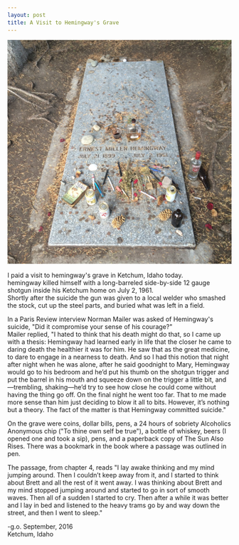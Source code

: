 ```yaml
---
layout: post
title: A Visit to Hemingway's Grave
---
```

![Hemingway](/images/hemingway.jpg)

I paid a visit to hemingway's grave in Ketchum, Idaho today.  
hemingway killed himself with a long-barreled side-by-side 12 gauge shotgun inside his Ketchum home on July 2, 1961.  
Shortly after the suicide the gun was given to a local welder who smashed the stock, cut up the steel parts, and buried what was left in a field.

In a Paris Review interview Norman Mailer was asked of Hemingway's suicide, "Did it compromise your sense of his courage?"  
Mailer replied, "I hated to think that his death might do that, so I came up with a thesis: Hemingway had learned early in life that the closer he came to daring death the healthier it was for him. He saw that as the great medicine, to dare to engage in a nearness to death. And so I had this notion that night after night when he was alone, after he said goodnight to Mary, Hemingway would go to his bedroom and he’d put his thumb on the shotgun trigger and put the barrel in his mouth and squeeze down on the trigger a little bit, and—trembling, shaking—he’d try to see how close he could come without having the thing go off. On the final night he went too far. That to me made more sense than him just deciding to blow it all to bits. However, it’s nothing but a theory. The fact of the matter is that Hemingway committed suicide."

On the grave were coins, dollar bills, pens, a 24 hours of sobriety Alcoholics Anonymous chip ("To thine own self be true"), a bottle of whiskey, beers (I opened one and took a sip), pens, and a paperback copy of The Sun Also Rises. There was a bookmark in the book where a passage was outlined in pen. 

The passage, from chapter 4, reads "I lay awake thinking and my mind jumping around. Then I couldn’t keep away from it, and I started to think about Brett and all the rest of it went away. I was thinking about Brett and my mind stopped jumping around and started to go in sort of smooth waves. Then all of a sudden I started to cry. Then after a while it was better and I lay in bed and listened to the heavy trams go by and way down the street, and then I went to sleep."

-g.o.
September, 2016  
Ketchum, Idaho
